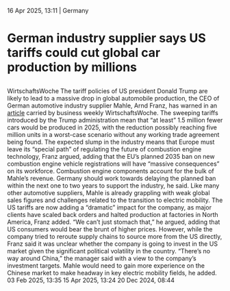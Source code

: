 16 Apr 2025, 13:11
| 
Germany
# German industry supplier says US tariffs could cut global car production by millions
## 
WirtschaftsWoche 
The tariff policies of US president Donald Trump are likely to lead to a massive drop in global automobile production, the CEO of German automotive industry supplier Mahle, Arnd Franz, has warned in an [article](https://www.wiwo.de/unternehmen/auto/autozulieferer-mahle-warnt-wegen-den-zoellen-werden-bis-zu-5-millionen-autos-weniger-gebaut/100121844.html) carried by business weekly WirtschaftsWoche. The sweeping tariffs introduced by the Trump administration mean that “at least” 1.5 million fewer cars would be produced in 2025, with the reduction possibly reaching five million units in a worst-case scenario without any working trade agreement being found.
The expected slump in the industry means that Europe must leave its “special path” of regulating the future of combustion engine technology, Franz argued, adding that the EU’s planned 2035 ban on new combustion engine vehicle registrations will have “massive consequences” on its workforce. Combustion engine components account for the bulk of Mahle’s revenue. Germany should work towards delaying the planned ban within the next one to two years to support the industry, he said.
Like many other automotive suppliers, Mahle is already grappling with weak global sales figures and challenges related to the transition to electric mobility. The US tariffs are now adding a “dramatic” impact for the company, as major clients have scaled back orders and halted production at factories in North America, Franz added. “We can’t just stomach that,” he argued, adding that US consumers would bear the brunt of higher prices.
However, while the company tried to reroute supply chains to source more from the US directly, Franz said it was unclear whether the company is going to invest in the US market given the significant political volatility in the country. “There’s no way around China,” the manager said with a view to the company’s investment targets. Mahle would need to gain more experience on the Chinese market to make headway in key electric mobility fields, he added.
03 Feb 2025, 13:35
15 Apr 2025, 13:24
20 Dec 2024, 08:44
